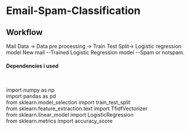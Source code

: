 # Email-Spam-Classification
<h2>Workflow</h2>
Mail Data -> Data pre processing -> Train Test Split-> Logistic regression model
New mail --Trained Logistic Regression model --Spam or notspam.
<h4>Dependencies i used</h4>
<br>
  
import numpy as np<br>
import pandas as pd<br>
from sklearn.model_selection import train_test_split<br>
from sklearn.feature_extraction.text import TfidfVectorizer<br>
from sklearn.linear_model import LogisticRegression<br>
from sklearn.metrics import accuracy_score<br>
